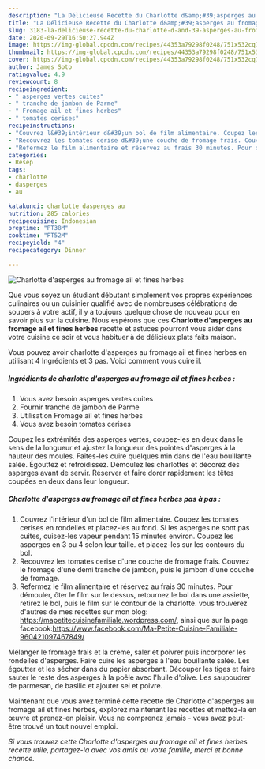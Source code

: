 ```yaml
---
description: "La Délicieuse Recette du Charlotte d&amp;#39;asperges au fromage ail et fines herbes"
title: "La Délicieuse Recette du Charlotte d&amp;#39;asperges au fromage ail et fines herbes"
slug: 3183-la-delicieuse-recette-du-charlotte-d-and-39-asperges-au-fromage-ail-et-fines-herbes
date: 2020-09-29T16:50:27.944Z
image: https://img-global.cpcdn.com/recipes/44353a79298f0248/751x532cq70/charlotte-dasperges-au-fromage-ail-et-fines-herbes-photo-principale-de-la-recette.jpg
thumbnail: https://img-global.cpcdn.com/recipes/44353a79298f0248/751x532cq70/charlotte-dasperges-au-fromage-ail-et-fines-herbes-photo-principale-de-la-recette.jpg
cover: https://img-global.cpcdn.com/recipes/44353a79298f0248/751x532cq70/charlotte-dasperges-au-fromage-ail-et-fines-herbes-photo-principale-de-la-recette.jpg
author: James Soto
ratingvalue: 4.9
reviewcount: 8
recipeingredient:
- " asperges vertes cuites"
- " tranche de jambon de Parme"
- " Fromage ail et fines herbes"
- " tomates cerises"
recipeinstructions:
- "Couvrez l&#39;intérieur d&#39;un bol de film alimentaire. Coupez les tomates cerises en rondelles et placez-les au fond. Si les asperges ne sont pas cuites, cuisez-les vapeur pendant 15 minutes environ. Coupez les asperges en 3 ou 4 selon leur taille. et placez-les sur les contours du bol."
- "Recouvrez les tomates cerise d&#39;une couche de fromage frais. Couvrez le fromage d&#39;une demi tranche de jambon, puis le jambon d&#39;une couche de fromage."
- "Refermez le film alimentaire et réservez au frais 30 minutes. Pour démouler, ôter le film sur le dessus, retournez le bol dans une assiette, retirez le bol, puis le film sur le contour de la charlotte. vous trouverez d&#39;autres de mes recettes sur mon blog: https://mapetitecuisinefamiliale.wordpress.com/, ainsi que sur la page facebook:https://www.facebook.com/Ma-Petite-Cuisine-Familiale-960421097467849/"
categories:
- Resep
tags:
- charlotte
- dasperges
- au

katakunci: charlotte dasperges au 
nutrition: 285 calories
recipecuisine: Indonesian
preptime: "PT38M"
cooktime: "PT52M"
recipeyield: "4"
recipecategory: Dinner

---
```



![Charlotte d&#39;asperges au fromage ail et fines herbes](https://img-global.cpcdn.com/recipes/44353a79298f0248/751x532cq70/charlotte-dasperges-au-fromage-ail-et-fines-herbes-photo-principale-de-la-recette.jpg)

Que vous soyez un étudiant débutant simplement vos propres expériences culinaires ou un cuisinier qualifié avec de nombreuses célébrations de soupers à votre actif, il y a toujours quelque chose de nouveau pour en savoir plus sur la cuisine. Nous espérons que ces <strong> Charlotte d&#39;asperges au fromage ail et fines herbes </strong> recette et astuces pourront vous aider dans votre cuisine ce soir et vous habituer à de délicieux plats faits maison.

<!--inarticleads1-->

Vous pouvez avoir charlotte d&#39;asperges au fromage ail et fines herbes en utilisant 4 Ingrédients et 3 pas. Voici comment vous cuire il.

##### Ingrédients de charlotte d&#39;asperges au fromage ail et fines herbes :

1. Vous avez besoin  asperges vertes cuites
1. Fournir  tranche de jambon de Parme
1. Utilisation  Fromage ail et fines herbes
1. Vous avez besoin  tomates cerises


Coupez les extrémités des asperges vertes, coupez-les en deux dans le sens de la longueur et ajustez la longueur des pointes d&#39;asperges à la hauteur des moules. Faites-les cuire quelques min dans de l&#39;eau bouillante salée. Égouttez et refroidissez. Démoulez les charlottes et décorez des asperges avant de servir. Réserver et faire dorer rapidement les têtes coupées en deux dans leur longueur. 

<!--inarticleads2-->

##### Charlotte d&#39;asperges au fromage ail et fines herbes pas à pas :

1. Couvrez l&#39;intérieur d&#39;un bol de film alimentaire. Coupez les tomates cerises en rondelles et placez-les au fond. Si les asperges ne sont pas cuites, cuisez-les vapeur pendant 15 minutes environ. Coupez les asperges en 3 ou 4 selon leur taille. et placez-les sur les contours du bol.
1. Recouvrez les tomates cerise d&#39;une couche de fromage frais. Couvrez le fromage d&#39;une demi tranche de jambon, puis le jambon d&#39;une couche de fromage.
1. Refermez le film alimentaire et réservez au frais 30 minutes. Pour démouler, ôter le film sur le dessus, retournez le bol dans une assiette, retirez le bol, puis le film sur le contour de la charlotte. vous trouverez d&#39;autres de mes recettes sur mon blog: https://mapetitecuisinefamiliale.wordpress.com/, ainsi que sur la page facebook:https://www.facebook.com/Ma-Petite-Cuisine-Familiale-960421097467849/


Mélanger le fromage frais et la crème, saler et poivrer puis incorporer les rondelles d&#39;asperges. Faire cuire les asperges à l&#39;eau bouillante salée. Les égoutter et les sécher dans du papier absorbant. Découper les tiges et faire sauter le reste des asperges à la poêle avec l&#39;huile d&#39;olive. Les saupoudrer de parmesan, de basilic et ajouter sel et poivre. 

<!--inarticleads1-->

<p>
Maintenant que vous avez terminé cette recette de Charlotte d&#39;asperges au fromage ail et fines herbes, explorez maintenant les recettes et mettez-la en œuvre et prenez-en plaisir. Vous ne comprenez jamais - vous avez peut-être trouvé un tout nouvel emploi.
</p>

<p>
<i>Si vous trouvez cette Charlotte d&#39;asperges au fromage ail et fines herbes recette utile, partagez-la avec vos amis ou votre famille, merci et bonne chance.</i>
</p>
